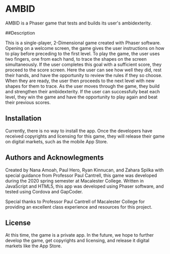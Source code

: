 # AMBID

AMBID is a Phaser game that tests and builds its user's ambidexterity.

##Description

This is a single-player, 2-Dimensional game created with Phaser software. Opening on a welcome screen, the game gives the user instructions on how to play before preceding to the first level. To play the game, the user uses two fingers, one from each hand, to trace the shapes on the screen simultaneously. If the user completes this goal with a sufficient score, they proceed to the score screen. Here the user can see how well they did, rest their hands, and have the opportunity to review the rules if they so choose. When they are ready, the user then proceeds to the next level with new shapes for them to trace. As the user moves through the game, they build and strengthen their ambidexterity. If the user can successfully beat each level, they win the game and have the opportunity to play again and beat their previous scores.

## Installation
Currently, there is no way to install the app. Once the developers have received copyrights and licensing for this game, they will release their game on digital markets, such as the mobile App Store.

## Authors and Acknowlegments
Created by Nana Amoah, Paul Hero, Ryan Kinnucan, and Zahara Spilka with special guidance from Professor Paul Cantrell, this game was developed during the 2020 spring semester at Macalester College. Written in JavaScript and HTML5, this app was developed using Phaser software, and tested using Cordova and GapCoder.

Special thanks to Professor Paul Cantrell of Macalester College for providing an excellent class experience and resources for this project.


## License
At this time, the game is a private app. In the future, we hope to further develop the game, get copyrights and licensing, and release it digital markets like the App Store.
